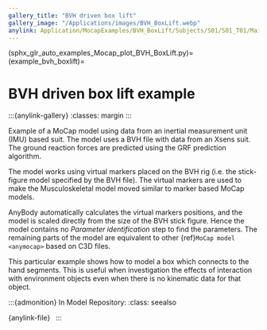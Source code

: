 ```yaml
---
gallery_title: "BVH driven box lift"
gallery_image: "/Applications/images/BVH_BoxLift.webp"
anylink: Application/MocapExamples/BVH_BoxLift/Subjects/S01/S01_T01/Main.any
---
```


(sphx_glr_auto_examples_Mocap_plot_BVH_BoxLift.py)=
(example_bvh_boxlift)=
# BVH driven box lift example


:::{anylink-gallery}
:classes: margin
:::


Example of a MoCap model using data from an inertial measurement unit (IMU) based suit.
The model uses a BVH file with data from an Xsens suit. The ground reaction forces are
predicted using the GRF prediction algorithm.


The model works using virtual markers placed on the BVH rig (i.e. the stick-figure model
specified by the BVH file). The virtual markers are used to make the Musculoskeletal model
moved similar to marker based MoCap models.

AnyBody automatically calculates the virtual markers positions, and the model is scaled
directly from the size of the BVH stick figure. Hence the model contains no *Parameter
identification* step to find the parameters. The remaining parts of the model are equivalent to other
{ref}`MoCap model <anymocap>`  based on C3D files.

This particular example shows how to model a box which connects to the hand segments.
This is useful when investigation the effects of interaction with environment objects
even when there is no kinematic data for that object.


:::{admonition} In Model Repository:
:class: seealso

{anylink-file}` `
:::
